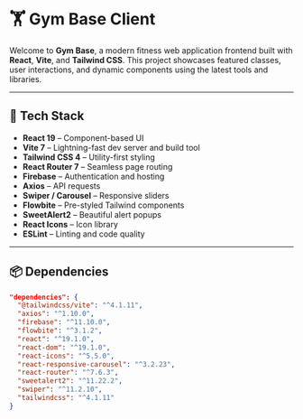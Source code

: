 # 🏋️ Gym Base Client

Welcome to **Gym Base**, a modern fitness web application frontend built with **React**, **Vite**, and **Tailwind CSS**. This project showcases featured classes, user interactions, and dynamic components using the latest tools and libraries.

---

## 🚀 Tech Stack

- **React 19** – Component-based UI
- **Vite 7** – Lightning-fast dev server and build tool
- **Tailwind CSS 4** – Utility-first styling
- **React Router 7** – Seamless page routing
- **Firebase** – Authentication and hosting
- **Axios** – API requests
- **Swiper / Carousel** – Responsive sliders
- **Flowbite** – Pre-styled Tailwind components
- **SweetAlert2** – Beautiful alert popups
- **React Icons** – Icon library
- **ESLint** – Linting and code quality

---

## 📦 Dependencies

```json
"dependencies": {
  "@tailwindcss/vite": "^4.1.11",
  "axios": "^1.10.0",
  "firebase": "^11.10.0",
  "flowbite": "^3.1.2",
  "react": "^19.1.0",
  "react-dom": "^19.1.0",
  "react-icons": "^5.5.0",
  "react-responsive-carousel": "^3.2.23",
  "react-router": "^7.6.3",
  "sweetalert2": "^11.22.2",
  "swiper": "^11.2.10",
  "tailwindcss": "^4.1.11"
}
